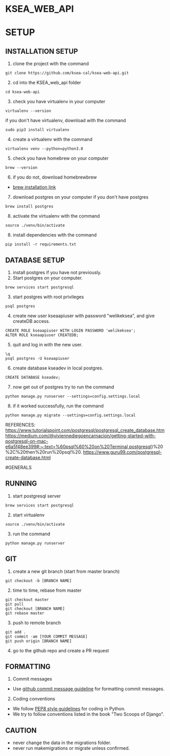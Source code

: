 # KSEA_WEB_API

# SETUP
## INSTALLATION SETUP

1. clone the project with the command
```
git clone https://github.com/ksea-cal/ksea-web-api.git
```
2. cd into the KSEA_web_api folder
```
cd ksea-web-api
```
3. check you have virtualenv in your computer
```
virtualenv --version
```
if you don't have virtualenv, download with the command
```
sudo pip3 install virtualenv
```
4. create a virtualenv with the command
```
virtualenv venv --python=python3.8
```
5. check you have homebrew on your computer
```
brew --version
```
6. if you do not, download homebrewbrew
- [brew installation link](https://brew.sh/})

7. download postgres on your computer if you don't have postgres
```
brew install postgres
```
8. activate the virtualenv with the command
```
source ./venv/bin/activate
```
8. install dependencies with the command
```
pip install -r requirements.txt
```

## DATABASE SETUP

1. install postgres if you have not previously.
2. Start postgres on your computer.
```
brew services start postgresql
```
3. start postgres with root privileges
```
psql postgres
```
4. create new user kseaapiuser with password "welikeksea", and give createDB access.
```
CREATE ROLE kseaapiuser WITH LOGIN PASSWORD 'welikeksea';
ALTER ROLE kseaapiuser CREATEDB;
```
5. quit and log in with the new user.
```
\q
psql postgres -U kseaapiuser
```
6. create database kseadev in local postgres.
```
CREATE DATABASE kseadev;
```
7. now get out of postgres try to run the command 
```
python manage.py runserver --settings=config.settings.local
```
8. if it worked successfully, run the command
```
python manage.py migrate --settings=config.settings.local
```


REFERENCES:
https://www.tutorialspoint.com/postgresql/postgresql_create_database.htm
https://medium.com/@viviennediegoencarnacion/getting-started-with-postgresql-on-mac-e6a5f48ee399#:~:text=%60psql%60%20on%20Terminal,postgresql)%20%2C%20then%20run%20psql%20.
https://www.guru99.com/postgresql-create-database.html

#GENERALS
## RUNNING
1. start postgresql server
```
brew services start postgresql
```
2. start virtualenv
```
source ./venv/bin/activate
```
3. run the command
```
python manage.py runserver
```

## GIT
1. create a new git branch (start from master branch)
```
git checkout -b [BRANCH NAME]
```

2. time to time, rebase from master
```
git checkout master
git pull
git checkout [BRANCH NAME]
git rebase master
```

3. push to remote branch
```
git add .
git commit -am [YOUR COMMIT MESSAGE]
git push origin [BRANCH NAME]
```

4. go to the github repo and create a PR request


## FORMATTING

1. Commit messages
- Use [github commit message guideline](https://gist.github.com/develar/273e2eb938792cf5f86451fbac2bcd51) for formatting commit messages.
2. Coding conventions
- We follow [PEP8 style guidelines](https://www.python.org/dev/peps/pep-0008/) for coding in Python.
- We try to follow conventions listed in the book "Two Scoops of Django".

## CAUTION

- never change the data in the migrations folder.
- never run makemigrations or migrate unless confirmed.
